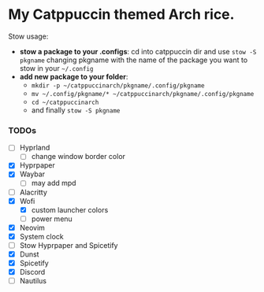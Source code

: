 # My Catppuccin themed Arch rice.

Stow usage:
  - **stow a package to your .configs**:
  cd into catppuccin dir and use `stow -S pkgname` changing pkgname with the name of the package you want to stow in your `~/.config`
  - **add new package to your folder**:
    - `mkdir -p ~/catppuccinarch/pkgname/.config/pkgname`
    - `mv ~/.config/pkgname/* ~/catppuccinarch/pkgname/.config/pkgname`
    - `cd ~/catppuccinarch`
    - and finally `stow -S pkgname`

### TODOs
- [ ] Hyprland
  - [ ] change window border color
- [x] Hyprpaper
- [x] Waybar
  - [ ] may add mpd
- [ ] Alacritty
- [x] Wofi
  - [x] custom launcher colors
  - [ ] power menu
- [x] Neovim
- [x] System clock
- [ ] Stow Hyprpaper and Spicetify
- [x] Dunst
- [x] Spicetify
- [x] Discord
- [ ] Nautilus
